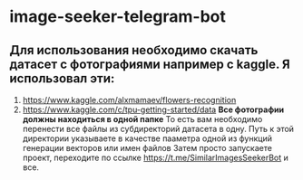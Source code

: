 # image-seeker-telegram-bot
## Для использования необходимо скачать датасет с фотографиями например с kaggle. Я использовал эти:
  1.	https://www.kaggle.com/alxmamaev/flowers-recognition
  2.	https://www.kaggle.com/c/tpu-getting-started/data
**Все фотографии должны находиться в одной папке**
То есть вам необходимо перенести все файлы из субдиректорий датасета в одну. 
Путь к этой директории указываете в качестве пааметра одной из функций генерации векторов или имен файлов
Затем просто запускаете проект, переходите по ссылке https://t.me/SimilarImagesSeekerBot и все.
